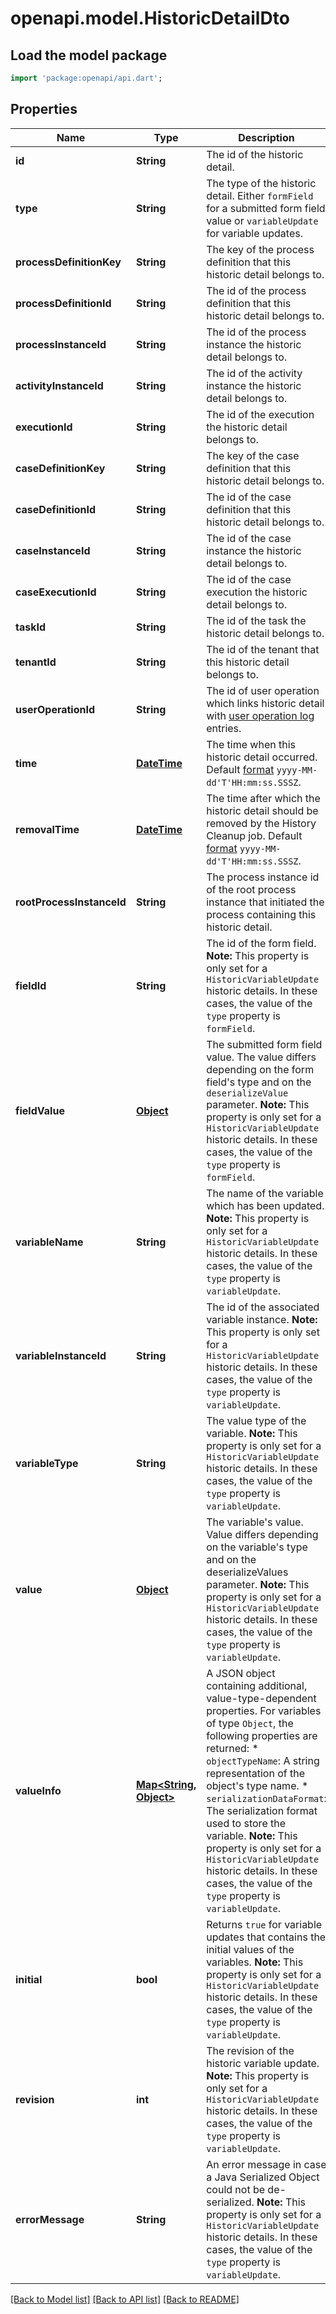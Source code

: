 # openapi.model.HistoricDetailDto

## Load the model package
```dart
import 'package:openapi/api.dart';
```

## Properties
Name | Type | Description | Notes
------------ | ------------- | ------------- | -------------
**id** | **String** | The id of the historic detail. | [optional] 
**type** | **String** | The type of the historic detail. Either `formField` for a submitted form field value or `variableUpdate` for variable updates. | [optional] 
**processDefinitionKey** | **String** | The key of the process definition that this historic detail belongs to. | [optional] 
**processDefinitionId** | **String** | The id of the process definition that this historic detail belongs to. | [optional] 
**processInstanceId** | **String** | The id of the process instance the historic detail belongs to. | [optional] 
**activityInstanceId** | **String** | The id of the activity instance the historic detail belongs to. | [optional] 
**executionId** | **String** | The id of the execution the historic detail belongs to. | [optional] 
**caseDefinitionKey** | **String** | The key of the case definition that this historic detail belongs to. | [optional] 
**caseDefinitionId** | **String** | The id of the case definition that this historic detail belongs to. | [optional] 
**caseInstanceId** | **String** | The id of the case instance the historic detail belongs to. | [optional] 
**caseExecutionId** | **String** | The id of the case execution the historic detail belongs to. | [optional] 
**taskId** | **String** | The id of the task the historic detail belongs to. | [optional] 
**tenantId** | **String** | The id of the tenant that this historic detail belongs to. | [optional] 
**userOperationId** | **String** | The id of user operation which links historic detail with [user operation log](https://docs.camunda.org/manual/7.20/reference/rest/history/user-operation-log/) entries. | [optional] 
**time** | [**DateTime**](DateTime.md) | The time when this historic detail occurred. Default [format](https://docs.camunda.org/manual/7.20/reference/rest/overview/date-format/) `yyyy-MM-dd'T'HH:mm:ss.SSSZ`. | [optional] 
**removalTime** | [**DateTime**](DateTime.md) | The time after which the historic detail should be removed by the History Cleanup job. Default [format](https://docs.camunda.org/manual/7.20/reference/rest/overview/date-format/) `yyyy-MM-dd'T'HH:mm:ss.SSSZ`. | [optional] 
**rootProcessInstanceId** | **String** | The process instance id of the root process instance that initiated the process containing this historic detail. | [optional] 
**fieldId** | **String** | The id of the form field.  **Note:** This property is only set for a `HistoricVariableUpdate` historic details. In these cases, the value of the `type` property is `formField`. | [optional] 
**fieldValue** | [**Object**](.md) | The submitted form field value. The value differs depending on the form field's type and on the `deserializeValue` parameter.  **Note:** This property is only set for a `HistoricVariableUpdate` historic details. In these cases, the value of the `type` property is `formField`. | [optional] 
**variableName** | **String** | The name of the variable which has been updated.  **Note:** This property is only set for a `HistoricVariableUpdate` historic details. In these cases, the value of the `type` property is `variableUpdate`. | [optional] 
**variableInstanceId** | **String** | The id of the associated variable instance.  **Note:** This property is only set for a `HistoricVariableUpdate` historic details. In these cases, the value of the `type` property is `variableUpdate`. | [optional] 
**variableType** | **String** | The value type of the variable.  **Note:** This property is only set for a `HistoricVariableUpdate` historic details. In these cases, the value of the `type` property is `variableUpdate`. | [optional] 
**value** | [**Object**](.md) | The variable's value. Value differs depending on the variable's type and on the deserializeValues parameter.  **Note:** This property is only set for a `HistoricVariableUpdate` historic details. In these cases, the value of the `type` property is `variableUpdate`. | [optional] 
**valueInfo** | [**Map<String, Object>**](Object.md) | A JSON object containing additional, value-type-dependent properties. For variables of type `Object`, the following properties are returned:  * `objectTypeName`: A string representation of the object's type name. * `serializationDataFormat`: The serialization format used to store the variable.  **Note:** This property is only set for a `HistoricVariableUpdate` historic details. In these cases, the value of the `type` property is `variableUpdate`. | [optional] [default to const {}]
**initial** | **bool** | Returns `true` for variable updates that contains the initial values of the variables.  **Note:** This property is only set for a `HistoricVariableUpdate` historic details. In these cases, the value of the `type` property is `variableUpdate`. | [optional] 
**revision** | **int** | The revision of the historic variable update.  **Note:** This property is only set for a `HistoricVariableUpdate` historic details. In these cases, the value of the `type` property is `variableUpdate`. | [optional] 
**errorMessage** | **String** | An error message in case a Java Serialized Object could not be de-serialized.  **Note:** This property is only set for a `HistoricVariableUpdate` historic details. In these cases, the value of the `type` property is `variableUpdate`. | [optional] 

[[Back to Model list]](../README.md#documentation-for-models) [[Back to API list]](../README.md#documentation-for-api-endpoints) [[Back to README]](../README.md)


